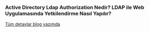 ### Active Directory Ldap Authorization Nedir? LDAP ile Web Uygulamasında Yetkilendirme Nasıl Yapılır?

[Tüm detaylar blog yazımda](https://omermertkaya.github.io/posts/ldap-authorization/)